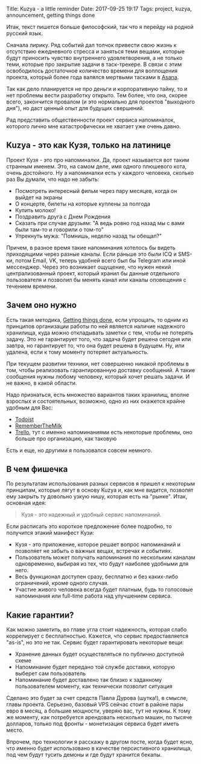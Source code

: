 Title: Kuzya - a little reminder
Date: 2017-09-25 19:17
Tags: project, kuzya, announcement, getting things done

Итак, текст пишется больше философский, так что я перейду на родной русский язык.

Сначала лирику. Ряд событий дал толчок привести свою жизнь к отсутствию ежедневного стресса и заняться теми вещами, которые будут приносить чувство внутреннего удовлетворения, а не только теми, которые про закрытие задачи в таск-трекере. В связи с этим освободилось достаточное количество времени для воплощения проекта, который более года валялся мертвыми тасками в [Asana](https://asana.com).

Так как дело планируется не про деньги и корпоративную тайну, то и нет проблемы вести разработку открыто. Тем более, что она, скорее всего, закончится провалом (и это нормально для проектов "выходного дня"), но даст ценный опыт для будущих свершений.

Рад представить общественности проект сервиса напоминалок, которого лично мне катастрофически не хватает уже очень давно.

## Kuzya - это как Кузя, только на латинице

Проект Кузя - это про напоминалки. Да, проект называется вот таким странным именем. Это, на самом деле, имя одного плюшевого кота, очень достойного. Ну а напоминалки есть у каждого человека, сколько раз Вы думали, что надо не забыть:

- Посмотреть интересный фильм через пару месяцев, когда он выйдет на экраны
- О концерте, билеты на которые куплены за полгода
- Купить молоко!
- Поздравить друга с Днем Рождения
- Сказать при случае друзьям: "А ведь ровно год назад мы с вами были там-то и говорили о том-то"
- Упрекнуть мужа: "Помнишь, неделю назад ты обещал?"

Причем, в разное время такие напоминания хотелось бы видеть приходящими через разные каналы. Если раньше это были ICQ и SMS-ки, потом Email, VK, теперь удобней всего был бы Telegram или иной мессенджер. Через это возникает ощущение, что нужен некий централизованный проект, который хранил бы данные отдельного пользователя и позволил бы менять канал или каналы оповещения с течением времени.

## Зачем оно нужно

Есть такая методика, [Getting things done](https://ru.wikipedia.org/wiki/Getting_Things_Done), если упрощать, то одним из принципов организации работы по ней является наличие надежного хранилища, куда можно откладывать заметки с тем, чтобы не потерять задачу. Это не гарантирует того, что задача будет решена сегодня или завтра, но гарантирует то, что она будет решена в будущем. Ну, или удалена, если к тому моменту потеряет актуальность.

При текущем развитии техники, нет совершенно никакой проблемы в том, чтобы реализовать гарантированную доставку сообщений. А такие сообщения нужны любому человеку, который хочет решать задачи. И не важно, в какой области.

Надо признаться, есть множество вариантов таких хранилищ, вполне взрослых и состоятельных, возможно, одно из них окажется крайне удобным для Вас:

- [Todoist](https://todoist.com/)
- [RememberTheMilk](https://www.rememberthemilk.com/)
- [Trello](https://trello.com/), тут с именно напоминаниями есть некоторые проблемы, оно больше про организацию, как таковую

Есть и еще, но другими я пользовался совсем немного.

## В чем фишечка

По результатам использования разных сервисов я пришел к некоторым принципам, которые лягут в основу Kuzya и, как мне видится, позволят ему закрыть ту довольно узкую нишу, которая есть на "рынке". Итак, основная идея:

>Кузя - это надежный и удобный сервис напоминаний.

Если расписать это короткое предложение более подробно, то получится этакий манифест Кузи:

- Кузя - это приложение, которое решает вопрос напоминаний и позволяет не забыть о важных вещах, встречах и событиях.
- Пользователь может получать напоминания по нескольким каналам одновременно, выбирая из тех, что будут наиболее удобными для него.
- Весь функционал доступен сразу, бесплатно и без каких-либо ограничений, кроме одного случая.
- Участие живого человека всегда будет платным, будь то голосовые напоминания или full-time работа над улучшением сервиса.

## Какие гарантии?

Как можно заметить, во главе угла стоит надежность, которая слабо коррелирует с бесплатностью. Кажется, что сервис предоставляется "as-is", но это не так. Сервис будет гарантировать некоторые вещи:

- Хранение данных будет осуществляться по публично доступной схеме
- Напоминание будет передано той службе доставки, которую выберет сам пользователь
- Напоминание будет доставлено так близко к заданному пользователем моменту, как технически позволит ситуация

Сделано это будет за счет средств Павла Дурова (шутка!), в смысле, главы проекта. Серьезно, базовый VPS сейчас стоит в районе пары евро в месяц, а большие мощности, уверяю вас, тут не нужны. К тому же моменту, как потребуется арендовать несколько машин, по тысяче долларов, только под фронты - монетизация сервиса будет иметь место.

Впрочем, про технологии я расскажу в другом посте, когда будет ясно, что именно будет использовано в качестве персистивного хранилища, под чем будут тусить демоны и где будут хранится бекапы.
